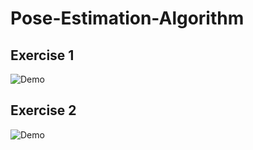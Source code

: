 # Pose-Estimation-Algorithm

## Exercise 1

![Demo](GIFs/workout2.gif)

## Exercise 2

![Demo](GIFs/workout.gif)
